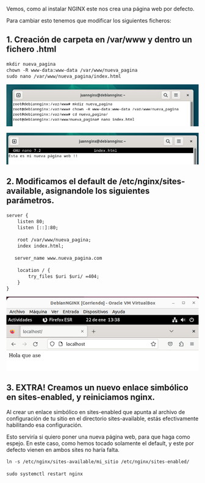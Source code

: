 Vemos, como al instalar NGINX este nos crea una página web por defecto.

Para cambiar esto tenemos que modificar los siguientes ficheros:

## 1. Creación de carpeta en /var/www y dentro un fichero .html
   
```
mkdir nueva_pagina
chown -R www-data:www-data /var/www/nueva_pagina
sudo nano /var/www/nueva_pagina/index.html

```

![7](/Imagenes/7.PNG)

![8](/Imagenes/8.PNG)


## 2. Modificamos el default de /etc/nginx/sites-available, asignandole los siguientes parámetros.

```
server {
    listen 80;
    listen [::]:80;

    root /var/www/nueva_pagina;
    index index.html;

   server_name www.nueva_pagina.com

    location / {
        try_files $uri $uri/ =404;
    }
}

```

![9](/Imagenes/9.png)

## 3. EXTRA! Creamos un nuevo enlace simbólico en sites-enabled, y reiniciamos nginx.

Al crear un enlace simbólico en sites-enabled que apunta al archivo de configuración de tu sitio en el directorio sites-available, estás efectivamente habilitando esa configuración.

Esto serviría si quiero poner una nueva página web, para que haga como espejo. En este caso, como hemos tocado solamente el default, y este por defecto vienen en ambos sites no haría falta.


```
ln -s /etc/nginx/sites-available/mi_sitio /etc/nginx/sites-enabled/

sudo systemctl restart nginx
```







   

